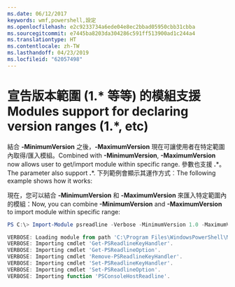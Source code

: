 ```yaml
---
ms.date: 06/12/2017
keywords: wmf,powershell,設定
ms.openlocfilehash: e2c9233734a6ede04e8ec2bbad05950cbb31cbba
ms.sourcegitcommit: e7445ba8203da304286c591ff513900ad1c244a4
ms.translationtype: HT
ms.contentlocale: zh-TW
ms.lasthandoff: 04/23/2019
ms.locfileid: "62057498"
---
```

# <a name="modules-support-for-declaring-version-ranges-1-etc"></a><span data-ttu-id="fc969-102">宣告版本範圍 (1.\* 等等) 的模組支援</span><span class="sxs-lookup"><span data-stu-id="fc969-102">Modules support for declaring version ranges (1.\*, etc)</span></span>
<span data-ttu-id="fc969-103">結合 **-MinimumVersion** 之後，**-MaximumVersion** 現在可讓使用者在特定範圍內取得/匯入模組。</span><span class="sxs-lookup"><span data-stu-id="fc969-103">Combined with **-MinimumVersion**, **-MaximumVersion** now allows user to get/import module within specific range.</span></span> <span data-ttu-id="fc969-104">參數也支援 **.**\*。</span><span class="sxs-lookup"><span data-stu-id="fc969-104">The parameter also support **.**\*.</span></span> <span data-ttu-id="fc969-105">下列範例會顯示其運作方式︰</span><span class="sxs-lookup"><span data-stu-id="fc969-105">The following example shows how it works:</span></span>

<span data-ttu-id="fc969-106">現在，您可以結合 **-MinimumVersion** 和 **-MaximumVersion** 來匯入特定範圍內的模組：</span><span class="sxs-lookup"><span data-stu-id="fc969-106">Now, you can combine **-MinimumVersion** and **-MaximumVersion** to import module within specific range:</span></span>

```powershell
PS C:\> Import-Module psreadline -Verbose -MinimumVersion 1.0 -MaximumVersion 1.2.*

VERBOSE: Loading module from path 'C:\Program Files\WindowsPowerShell\Modules\psreadline\1.1\psreadline.psd1'.
VERBOSE: Importing cmdlet 'Get-PSReadlineKeyHandler'.
VERBOSE: Importing cmdlet 'Get-PSReadlineOption'.
VERBOSE: Importing cmdlet 'Remove-PSReadlineKeyHandler'.
VERBOSE: Importing cmdlet 'Set-PSReadlineKeyHandler'.
VERBOSE: Importing cmdlet 'Set-PSReadlineOption'.
VERBOSE: Importing function 'PSConsoleHostReadline'.
```
